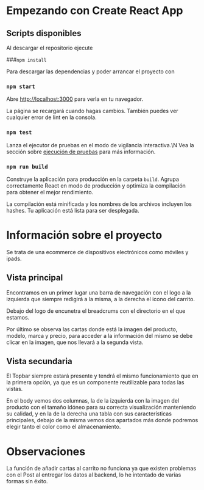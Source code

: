 # Empezando con Create React App

## Scripts disponibles

Al descargar el repositorio ejecute

###`npm install`

Para descargar las dependencias y poder arrancar el proyecto con

### `npm start`

Abre [http://localhost:3000](http://localhost:3000) para verla en tu navegador.

La página se recargará cuando hagas cambios.
También puedes ver cualquier error de lint en la consola.

### `npm test`

Lanza el ejecutor de pruebas en el modo de vigilancia interactiva.\N
Vea la sección sobre [ejecución de pruebas](https://facebook.github.io/create-react-app/docs/running-tests) para más información.

### `npm run build`

Construye la aplicación para producción en la carpeta `build`.
Agrupa correctamente React en modo de producción y optimiza la compilación para obtener el mejor rendimiento.

La compilación está minificada y los nombres de los archivos incluyen los hashes.
Tu aplicación está lista para ser desplegada.

# Información sobre el proyecto

Se trata de una ecommerce de dispositivos electrónicos como móviles y ipads.

## Vista principal

Encontramos en un primer lugar una barra de navegación con el logo a la izquierda que siempre redigirá a la misma, a la derecha el icono del carrito.

Debajo del logo de encunetra el breadcrums con el directorio en el que estamos.

Por último se observa las cartas donde está la imagen del producto, modelo, marca y precio, para acceder a la información del mismo se debe clicar en la imagen, que nos llevará a la segunda vista.

## Vista secundaria

El Topbar siempre estará presente y tendrá el mismo funcionamiento que en la primera opción, ya que es un componente reutilizable para todas las vistas.

En el body vemos dos columnas, la de la izquierda con la imagen del producto con el tamaño idóneo para su correcta visualización manteniendo su calidad, y en la de la derecha una tabla con sus características principales, debajo de la misma vemos dos apartados más donde podremos elegir tanto el color como el almacenamiento.

# Observaciones

La función de añadir cartas al carrito no funciona ya que existen problemas con el Post al entregar los datos al backend, lo he intentado de varias formas sin éxito.

